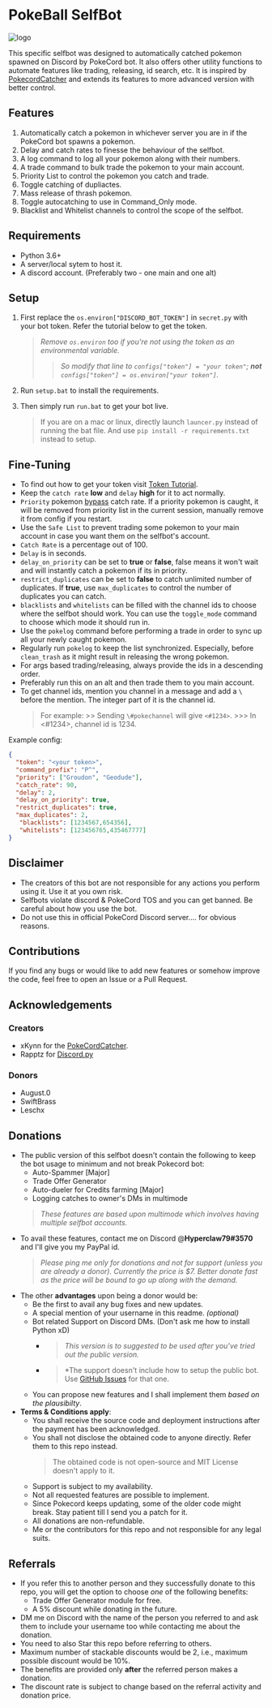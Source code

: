# PokeBall SelfBot
![logo](https://raw.githubusercontent.com/Hyperclaw79/PokeBall-SelfBot/master/PokeballSelfbot_Logo.png)

This specific selfbot was designed to automatically catched pokemon spawned on Discord by PokeCord bot. It also offers other utility functions to automate features like trading, releasing, id search, etc.
It is inspired by [PokecordCatcher](https://github.com/xKynn/PokecordCatcher) and extends its features to more advanced version with better control.

## Features
1. Automatically catch a pokemon in whichever server you are in if the PokeCord bot spawns a pokemon.
2. Delay and catch rates to finesse the behaviour of the selfbot.
3. A log command to log all your pokemon along with their numbers.
4. A trade command to bulk trade the pokemon to your main account.
5. Priority List to control the pokemon you catch and trade.
6. Toggle catching of dupliactes.
7. Mass release of thrash pokemon.
8. Toggle autocatching to use in Command_Only mode.
9. Blacklist and Whitelist channels to control the scope of the selfbot.

## Requirements
* Python 3.6+
* A server/local sytem to host it.
* A discord account. (Preferably two - one main and one alt)

## Setup
1. First replace the `os.environ["DISCORD_BOT_TOKEN"]` in `secret.py` with your bot token. Refer the tutorial below to get the token.
    > *Remove `os.environ` too if you're not using the token as an environmental variable.*
    >> *So modify that line to `configs["token"] = "your token"`; **not** `configs["token"] = os.environ["your token"]`.*
2. Run `setup.bat` to install the requirements.
3. Then simply run `run.bat` to get your bot live.

    > If you are on a mac or linux, directly launch `launcer.py` instead of running the bat file. And use `pip install -r requirements.txt` instead to setup.

## Fine-Tuning
* To find out how to get your token visit [Token Tutorial](https://github.com/TheRacingLion/Discord-SelfBot/wiki/Discord-Token-Tutorial).
* Keep the `catch rate` **low** and `delay` **high** for it to act normally.  
* `Priority` pokemon <u>bypass</u> catch rate.
If a priority pokemon is caught, it will be removed from priority list in the current session, manually remove it from config if you restart.
* Use the `Safe List` to prevent trading some pokemon to your main account in case you want them on the selfbot's account.  
* `Catch Rate` is a percentage out of 100.  
* `Delay` is in seconds.  
* `delay_on_priority` can be set to **true** or **false**, false means it won't wait and will instantly catch a pokemon if its in priority.
* `restrict_duplicates` can be set to **false** to catch unlimited number of duplicates. If **true**, use `max_duplicates` to control the number of duplicates you can catch. 
* `blacklists` and `whitelists` can be filled with the channel ids to choose where the selfbot should work. You can use the `toggle_mode` command to choose which mode it should run in.
* Use the `pokelog` command before performing a trade in order to sync up all your newly caught pokemon.
* Regularly run `pokelog` to keep the list synchronized. Especially, before `clean_trash` as it might result in releasing the wrong pokemon.
* For args based trading/releasing, always provide the ids in a descending order.
* Preferably run this on an alt and then trade them to you main account.
* To get channel ids, mention you channel in a message and add a `\` before the mention. The integer part of it is the channel id.
    > For example:
      >> Sending `\#pokechannel` will give `<#1234>`.
      >>> In  <#1234>, channel id is 1234.

Example config:
```json
{
  "token": "<your token>",
  "command_prefix": "P^",
  "priority": ["Groudon", "Geodude"],
  "catch_rate": 90,
  "delay": 2,
  "delay_on_priority": true,
  "restrict_duplicates": true,
  "max_duplicates": 2,
   "blacklists": [1234567,654356],
   "whitelists": [123456765,435467777]
}
```

## Disclaimer
* The creators of this bot are not responsible for any actions you perform using it. Use it at you own risk.
* Selfbots violate discord & PokeCord TOS and you can get banned. Be careful about how you use the bot.
* Do not use this in official PokeCord Discord server.... for obvious reasons.

## Contributions
If you find any bugs or would like to add new features or somehow improve the code, feel free to open an Issue or a Pull Request.

## Acknowledgements
### Creators
* xKynn for the [PokeCordCatcher](https://github.com/xKynn/PokecordCatcher).
* Rapptz for [Discord.py](https://github.com/Rapptz/discord.py)

### Donors
* August.0
* SwiftBrass
* Leschx

## Donations
* The public version of this selfbot doesn't contain the following to keep the bot usage to minimum and not break Pokecord bot:
  + Auto-Spammer [Major]
  + Trade Offer Generator
  + Auto-dueler for Credits farming [Major]
  + Logging catches to owner's DMs in multimode
  > *These features are based upon multimode which involves having multiple selfbot accounts.*
* To avail these features, contact me on Discord @**Hyperclaw79#3570** and I'll give you my PayPal id. 
  > *Please ping me only for donations and not for support (unless you are already a donor). Currently the price is $7. Better donate fast as the price will be bound to go up along with the demand.*
* The other **advantages** upon being a donor would be:
  + Be the first to avail any bug fixes and new updates.
  + A special mention of your username in this readme. *(optional)*
  + Bot related Support on Discord DMs. (Don't ask me how to install Python xD)
    + >*This version is to suggested to be used after you've tried out the public version.*
    + >*The support doesn't include how to setup the public bot. Use [GitHub Issues](https://github.com/Hyperclaw79/PokeBall-SelfBot/issues) for that one.
  + You can propose new features and I shall implement them *based on the plausibilty*.
* **Terms & Conditions apply**:
  + You shall receive the source code and deployment instructions after the payment has been acknowledged.
  + You shall not disclose the obtained code to anyone directly. Refer them to this repo instead.
    > The obtained code is not open-source and MIT License doesn't apply to it.
  + Support is subject to my availability.
  + Not all requested features are possible to implement.
  + Since Pokecord keeps updating, some of the older code might break. Stay patient till I send you a patch for it.
  + All donations are non-refundable.
  + Me or the contributors for this repo and not responsible for any legal suits.


## Referrals
* If you refer this to another person and they successfully donate to this repo, you will get the option to choose *one* of the following benefits:
    + Trade Offer Generator module for free.
    + A 5% discount while donating in the future.
* DM me on Discord with the name of the person you referred to and ask them to include your username too while contacting me about the donation.
* You need to also Star this repo before referring to others.
* Maximum number of stackable discounts would be 2, i.e., maximum possible discount would be 10%.
* The benefits are provided only **after** the referred person makes a donation.
* The discount rate is subject to change based on the referral activity and donation price.
